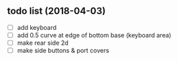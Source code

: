 ## todo list (2018-04-03)
- [ ] add keyboard 
- [ ] add 0.5 curve at edge of bottom base (keyboard area)
- [ ] make rear side 2d
- [ ] make side buttons & port covers